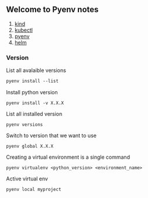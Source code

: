 
## Welcome to Pyenv notes

1. [kind](./kind.md)
2. [kubectl](./kubectl.md)
3. [pyenv](./pyenv.md)
4. [helm](./helm.md)

### Version

List all avalaible versions

```markdown
pyenv install --list
```
Install python version

```
pyenv install -v X.X.X
```
List all installed version

```
pyenv versions
```
Switch to version that we want to use

```
pyenv global X.X.X
```

Creating a virtual environment is a single command
```
pyenv virtualenv <python_version> <environment_name>
```

Active virtual env
```
pyenv local myproject
```
